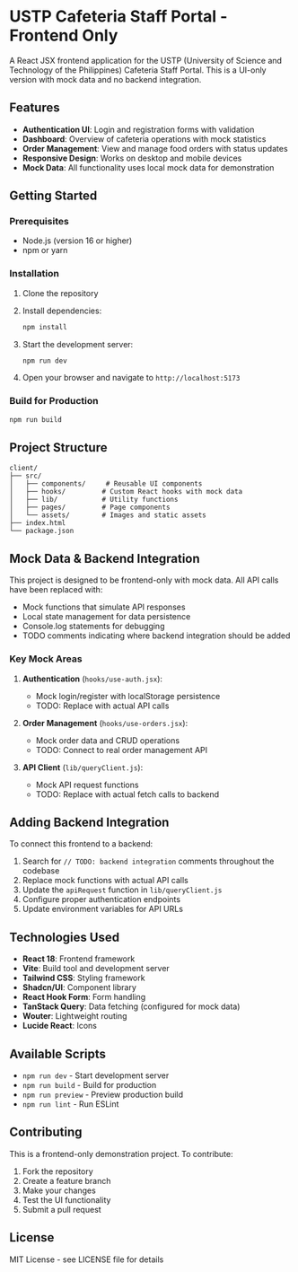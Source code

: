 # USTP Cafeteria Staff Portal - Frontend Only

A React JSX frontend application for the USTP (University of Science and Technology of the Philippines) Cafeteria Staff Portal. This is a UI-only version with mock data and no backend integration.

## Features

- **Authentication UI**: Login and registration forms with validation
- **Dashboard**: Overview of cafeteria operations with mock statistics
- **Order Management**: View and manage food orders with status updates
- **Responsive Design**: Works on desktop and mobile devices
- **Mock Data**: All functionality uses local mock data for demonstration

## Getting Started

### Prerequisites

- Node.js (version 16 or higher)
- npm or yarn

### Installation

1. Clone the repository
2. Install dependencies:
   ```bash
   npm install
   ```

3. Start the development server:
   ```bash
   npm run dev
   ```

4. Open your browser and navigate to `http://localhost:5173`

### Build for Production

```bash
npm run build
```

## Project Structure

```
client/
├── src/
│   ├── components/     # Reusable UI components
│   ├── hooks/         # Custom React hooks with mock data
│   ├── lib/           # Utility functions
│   ├── pages/         # Page components
│   └── assets/        # Images and static assets
├── index.html
└── package.json
```

## Mock Data & Backend Integration

This project is designed to be frontend-only with mock data. All API calls have been replaced with:

- Mock functions that simulate API responses
- Local state management for data persistence
- Console.log statements for debugging
- TODO comments indicating where backend integration should be added

### Key Mock Areas

1. **Authentication** (`hooks/use-auth.jsx`):
   - Mock login/register with localStorage persistence
   - TODO: Replace with actual API calls

2. **Order Management** (`hooks/use-orders.jsx`):
   - Mock order data and CRUD operations
   - TODO: Connect to real order management API

3. **API Client** (`lib/queryClient.js`):
   - Mock API request functions
   - TODO: Replace with actual fetch calls to backend

## Adding Backend Integration

To connect this frontend to a backend:

1. Search for `// TODO: backend integration` comments throughout the codebase
2. Replace mock functions with actual API calls
3. Update the `apiRequest` function in `lib/queryClient.js`
4. Configure proper authentication endpoints
5. Update environment variables for API URLs

## Technologies Used

- **React 18**: Frontend framework
- **Vite**: Build tool and development server
- **Tailwind CSS**: Styling framework
- **Shadcn/UI**: Component library
- **React Hook Form**: Form handling
- **TanStack Query**: Data fetching (configured for mock data)
- **Wouter**: Lightweight routing
- **Lucide React**: Icons

## Available Scripts

- `npm run dev` - Start development server
- `npm run build` - Build for production
- `npm run preview` - Preview production build
- `npm run lint` - Run ESLint

## Contributing

This is a frontend-only demonstration project. To contribute:

1. Fork the repository
2. Create a feature branch
3. Make your changes
4. Test the UI functionality
5. Submit a pull request

## License

MIT License - see LICENSE file for details